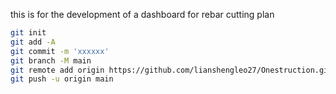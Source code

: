 this is for the development of a dashboard for rebar cutting plan
```bash
git init
git add -A
git commit -m 'xxxxxx'
git branch -M main
git remote add origin https://github.com/lianshengleo27/Onestruction.git
git push -u origin main
```
